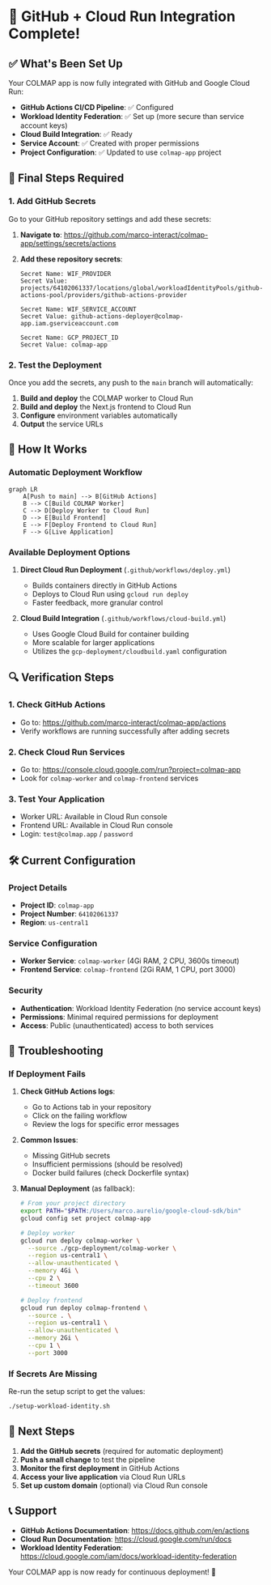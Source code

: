 # 🚀 GitHub + Cloud Run Integration Complete!

## ✅ What's Been Set Up

Your COLMAP app is now fully integrated with GitHub and Google Cloud Run:

- **GitHub Actions CI/CD Pipeline**: ✅ Configured
- **Workload Identity Federation**: ✅ Set up (more secure than service account keys)
- **Cloud Build Integration**: ✅ Ready
- **Service Account**: ✅ Created with proper permissions
- **Project Configuration**: ✅ Updated to use `colmap-app` project

## 🔧 Final Steps Required

### 1. Add GitHub Secrets

Go to your GitHub repository settings and add these secrets:

1. **Navigate to**: https://github.com/marco-interact/colmap-app/settings/secrets/actions
2. **Add these repository secrets**:

   ```
   Secret Name: WIF_PROVIDER
   Secret Value: projects/64102061337/locations/global/workloadIdentityPools/github-actions-pool/providers/github-actions-provider
   ```

   ```
   Secret Name: WIF_SERVICE_ACCOUNT
   Secret Value: github-actions-deployer@colmap-app.iam.gserviceaccount.com
   ```

   ```
   Secret Name: GCP_PROJECT_ID
   Secret Value: colmap-app
   ```

### 2. Test the Deployment

Once you add the secrets, any push to the `main` branch will automatically:

1. **Build and deploy** the COLMAP worker to Cloud Run
2. **Build and deploy** the Next.js frontend to Cloud Run
3. **Configure** environment variables automatically
4. **Output** the service URLs

## 🔄 How It Works

### Automatic Deployment Workflow

```mermaid
graph LR
    A[Push to main] --> B[GitHub Actions]
    B --> C[Build COLMAP Worker]
    C --> D[Deploy Worker to Cloud Run]
    D --> E[Build Frontend]
    E --> F[Deploy Frontend to Cloud Run]
    F --> G[Live Application]
```

### Available Deployment Options

1. **Direct Cloud Run Deployment** (`.github/workflows/deploy.yml`)
   - Builds containers directly in GitHub Actions
   - Deploys to Cloud Run using `gcloud run deploy`
   - Faster feedback, more granular control

2. **Cloud Build Integration** (`.github/workflows/cloud-build.yml`)
   - Uses Google Cloud Build for container building
   - More scalable for larger applications
   - Utilizes the `gcp-deployment/cloudbuild.yaml` configuration

## 🔍 Verification Steps

### 1. Check GitHub Actions
- Go to: https://github.com/marco-interact/colmap-app/actions
- Verify workflows are running successfully after adding secrets

### 2. Check Cloud Run Services
- Go to: https://console.cloud.google.com/run?project=colmap-app
- Look for `colmap-worker` and `colmap-frontend` services

### 3. Test Your Application
- Worker URL: Available in Cloud Run console
- Frontend URL: Available in Cloud Run console
- Login: `test@colmap.app` / `password`

## 🛠️ Current Configuration

### Project Details
- **Project ID**: `colmap-app`
- **Project Number**: `64102061337`
- **Region**: `us-central1`

### Service Configuration
- **Worker Service**: `colmap-worker` (4Gi RAM, 2 CPU, 3600s timeout)
- **Frontend Service**: `colmap-frontend` (2Gi RAM, 1 CPU, port 3000)

### Security
- **Authentication**: Workload Identity Federation (no service account keys)
- **Permissions**: Minimal required permissions for deployment
- **Access**: Public (unauthenticated) access to both services

## 🔧 Troubleshooting

### If Deployment Fails

1. **Check GitHub Actions logs**:
   - Go to Actions tab in your repository
   - Click on the failing workflow
   - Review the logs for specific error messages

2. **Common Issues**:
   - Missing GitHub secrets
   - Insufficient permissions (should be resolved)
   - Docker build failures (check Dockerfile syntax)

3. **Manual Deployment** (as fallback):
   ```bash
   # From your project directory
   export PATH="$PATH:/Users/marco.aurelio/google-cloud-sdk/bin"
   gcloud config set project colmap-app
   
   # Deploy worker
   gcloud run deploy colmap-worker \
     --source ./gcp-deployment/colmap-worker \
     --region us-central1 \
     --allow-unauthenticated \
     --memory 4Gi \
     --cpu 2 \
     --timeout 3600
   
   # Deploy frontend
   gcloud run deploy colmap-frontend \
     --source . \
     --region us-central1 \
     --allow-unauthenticated \
     --memory 2Gi \
     --cpu 1 \
     --port 3000
   ```

### If Secrets Are Missing
Re-run the setup script to get the values:
```bash
./setup-workload-identity.sh
```

## 🚀 Next Steps

1. **Add the GitHub secrets** (required for automatic deployment)
2. **Push a small change** to test the pipeline
3. **Monitor the first deployment** in GitHub Actions
4. **Access your live application** via Cloud Run URLs
5. **Set up custom domain** (optional) via Cloud Run console

## 📞 Support

- **GitHub Actions Documentation**: https://docs.github.com/en/actions
- **Cloud Run Documentation**: https://cloud.google.com/run/docs
- **Workload Identity Federation**: https://cloud.google.com/iam/docs/workload-identity-federation

Your COLMAP app is now ready for continuous deployment! 🎉
